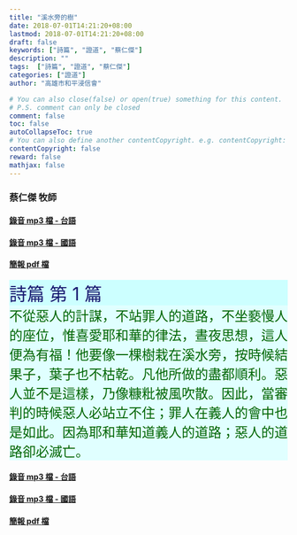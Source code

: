 ```yaml
---
title: "溪水旁的樹"
date: 2018-07-01T14:21:20+08:00
lastmod: 2018-07-01T14:21:20+08:00
draft: false
keywords: ["詩篇", "證道", "蔡仁傑"]
description: ""
tags:  ["詩篇", "證道", "蔡仁傑"]
categories: ["證道"]
author: "高雄市和平浸信會"

# You can also close(false) or open(true) something for this content.
# P.S. comment can only be closed
comment: false
toc: false
autoCollapseToc: true
# You can also define another contentCopyright. e.g. contentCopyright: "This is another copyright."
contentCopyright: false
reward: false
mathjax: false
---
```


### 蔡仁傑 牧師

#### [錄音 mp3 檔 - 台語](/mp3-s/s20180701t.mp3 "溪水旁的樹 - 台語")

#### [錄音 mp3 檔 - 國語](/mp3-s/s20180701c.mp3 "溪水旁的樹 - 國語")

#### [簡報 pdf 檔](/pdf-s/s20180701.pdf "溪水旁的樹")

<div style="background-color:#CCFFFF"><font size="6", color="#191970">
詩篇 第 1 篇
</font>
</div>

<div style="background-color:#E0FFFF"><font size="5", color="#006400">
不從惡人的計謀，不站罪人的道路，不坐褻慢人的座位，惟喜愛耶和華的律法，晝夜思想，這人便為有福！他要像一棵樹栽在溪水旁，按時候結果子，葉子也不枯乾。凡他所做的盡都順利。惡人並不是這樣，乃像糠粃被風吹散。因此，當審判的時候惡人必站立不住；罪人在義人的會中也是如此。因為耶和華知道義人的道路；惡人的道路卻必滅亡。
</font>
</div>

#### [錄音 mp3 檔 - 台語](/mp3-s/s20180701t.mp3 "溪水旁的樹 - 台語")

#### [錄音 mp3 檔 - 國語](/mp3-s/s20180701c.mp3 "溪水旁的樹 - 國語")

#### [簡報 pdf 檔](/pdf-s/s20180701.pdf "溪水旁的樹")